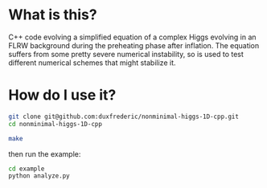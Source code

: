 # What is this?
C++ code evolving a simplified equation of a complex Higgs evolving in an FLRW background during the preheating phase after inflation. The equation suffers from some pretty severe numerical instability, so is used to test different numerical schemes that might stabilize it. 
# How do I use it?
```bash
git clone git@github.com:duxfrederic/nonminimal-higgs-1D-cpp.git
cd nonminimal-higgs-1D-cpp

make
``` 
then run the example:
```bash
cd example
python analyze.py
```


